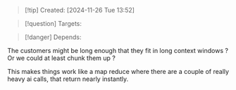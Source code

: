 
>[!tip] Created: [2024-11-26 Tue 13:52]

>[!question] Targets: 

>[!danger] Depends: 

The customers might be long enough that they fit in long context windows ?
Or we could at least chunk them up ?

This makes things work like a map reduce where there are a couple of really heavy ai calls, that return nearly instantly.